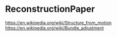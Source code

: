 # ReconstructionPaper
https://en.wikipedia.org/wiki/Structure_from_motion
https://en.wikipedia.org/wiki/Bundle_adjustment
